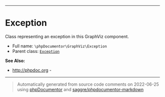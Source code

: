 ***

# Exception

Class representing an exception in this GraphViz component.

* Full name: `\phpDocumentor\GraphViz\Exception`
* Parent class: [`Exception`](../../Exception.md)

**See Also:**

* http://phpdoc.org -

***
> Automatically generated from source code comments on 2022-06-25 using [phpDocumentor](http://www.phpdoc.org/) and [saggre/phpdocumentor-markdown](https://github.com/Saggre/phpDocumentor-markdown)
